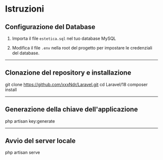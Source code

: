 # Istruzioni

## Configurazione del Database

1. Importa il file `estetica.sql` nel tuo database MySQL


2. Modifica il file `.env` nella root del progetto per impostare le credenziali del database.

---

## Clonazione del repository e installazione

git clone https://github.com/xxxNdr/Laravel.git
cd Laravel/18
composer install


---

## Generazione della chiave dell'applicazione

php artisan key:generate


---

## Avvio del server locale

php artisan serve

